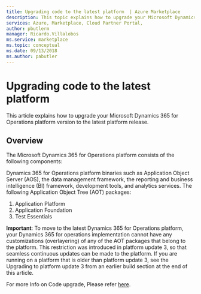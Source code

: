 ```yaml
---
title: Upgrading code to the latest platform  | Azure Marketplace
description: This topic explains how to upgrade your Microsoft Dynamics 365 for Operations platform version to the latest platform release
services: Azure, Marketplace, Cloud Partner Portal, 
author: pbutlerm
manager: Ricardo.Villalobos 
ms.service: marketplace
ms.topic: conceptual
ms.date: 09/13/2018
ms.author: pabutler
---
```


# Upgrading code to the latest platform

This article explains how to upgrade your Microsoft Dynamics 365 for Operations platform version to the latest platform release.

## Overview

The Microsoft Dynamics 365 for Operations platform consists of the following components:

Dynamics 365 for Operations platform binaries such as Application Object Server (AOS), the data management framework, the reporting and business intelligence (BI) framework, development tools, and analytics services. The following Application Object Tree (AOT) packages:

1. Application Platform
2. Application Foundation
3. Test Essentials

**Important**: To move to the latest Dynamics 365 for Operations platform, your Dynamics 365 for operations implementation cannot have any customizations (overlayering) of any of the AOT packages that belong to the platform. This restriction was introduced in platform update 3, so that seamless continuous updates can be made to the platform. If you are running on a platform that is older than platform update 3, see the Upgrading to platform update 3 from an earlier build section at the end of this article.

For more Info on Code upgrade, Please refer [here](https://docs.microsoft.com/dynamics365/operations/dev-itpro/migration-upgrade/upgrade-latest-platform-update).